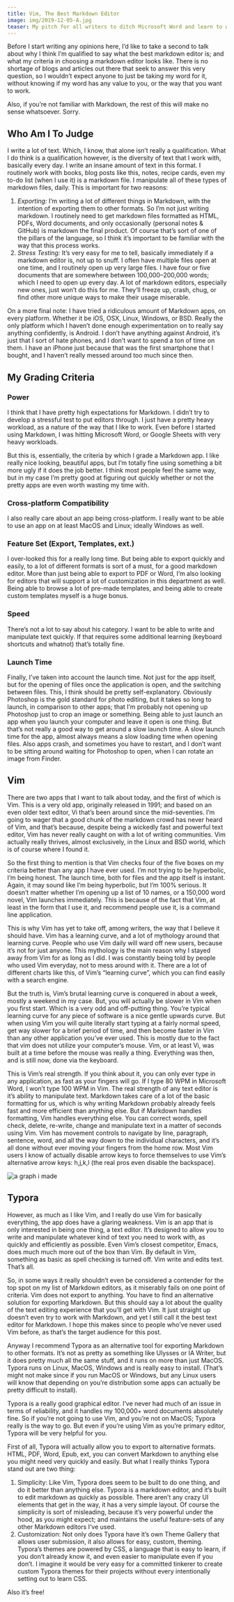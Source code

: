 ```yaml
---
title: Vim, The Best Markdown Editor
image: img/2019-12-05-A.jpg
teaser: My pitch for all writers to ditch Microsoft Word and learn to write on the command line.
---
```


Before I start writing any opinions here, I’d like to take a second to talk about why I think I’m qualified to say what the best markdown editor is; and what my criteria in choosing a markdown editor looks like. There is no shortage of blogs and articles out there that seek to answer this very question, so I wouldn’t expect anyone to just be taking my word for it, without knowing if my word has any value to you, or the way that you want to work.

Also, if you’re not familiar with Markdown, the rest of this will make no sense whatsoever. Sorry.

## Who Am I To Judge
I write a lot of text. Which, I know, that alone isn’t really a qualification. What I do think is a qualification however, is the diversity of text that I work with, basically every day. I write an insane amount of text in this format. I routinely work with books, blog posts like this, notes, recipe cards, even my to-do list (when I use it) is a markdown file. I manipulate all of these types of markdown files, daily. This is important for two reasons:

1. *Exporting:* I’m writing a lot of different things in Markdown, with the intention of exporting them to other formats. So I’m not just writing markdown. I routinely need to get markdown files formatted as HTML, PDFs, Word documents, and only occasionally (personal notes & GitHub) is markdown the final product. Of course that’s sort of one of the pillars of the language, so I think it’s important to be familiar with the way that this process works.
2. *Stress Testing:* It’s very easy for me to tell, basically immediately if a markdown editor is, not up to snuff. I often have multiple files open at one time, and I routinely open up very large files. I have four or five documents that are somewhere between 100,000–200,000 words; which I need to open up every day. A lot of markdown editors, especially new ones, just won’t do this for me. They’ll freeze up, crash, chug, or find other more unique ways to make their usage miserable.

On a more final note: I have tried a ridiculous amount of Markdown apps, on every platform. Whether it be iOS, OSX, Linux, Windows, or BSD. Really the only platform which I haven’t done enough experimentation on to really say anything confidently, is Android. I don’t have anything against Android, it’s just that I sort of hate phones, and I don’t want to spend a ton of time on them. I have an iPhone just because that was the first smartphone that I bought, and I haven’t really messed around too much since then.

## My Grading Criteria

### Power
I think that I have pretty high expectations for Markdown. I didn’t try to develop a stressful test to put editors through. I just have a pretty heavy workload, as a nature of the way that I like to work. Even before I started using Markdown, I was hitting Microsoft Word, or Google Sheets with very heavy workloads.

But this is, essentially, the criteria by which I grade a Markdown app. I like really nice looking, beautiful apps, but I’m totally fine using something a bit more ugly if it does the job better. I think most people feel the same way, but in my case I’m pretty good at figuring out quickly whether or not the pretty apps are even worth wasting my time with.

### Cross-platform Compatibility
I also really care about an app being cross-platform. I really want to be able to use an app on at least MacOS and Linux; ideally Windows as well.

### Feature Set (Export, Templates, ext.)
I over-looked this for a really long time. But being able to export quickly and easily, to a lot of different formats is sort of a must, for a good markdown editor. More than just being able to export to PDF or Word, I’m also looking for editors that will support a lot of customization in this department as well. Being able to browse a lot of pre-made templates, and being able to create custom templates myself is a huge bonus.

### Speed
There’s not a lot to say about his category. I want to be able to write and manipulate text quickly. If that requires some additional learning (keyboard shortcuts and whatnot) that’s totally fine.

### Launch Time
Finally, I’ve taken into account the launch time. Not just for the app itself, but for the opening of files once the application is open, and the switching between files. This, I think should be pretty self-explanatory. Obviously Photoshop is the gold standard for photo editing, but it takes so long to launch, in comparison to other apps; that I’m probably not opening up Photoshop just to crop an image or something. Being able to just launch an app when you launch your computer and leave it open is one thing. But that’s not really a good way to get around a slow launch time. A slow launch time for the app, almost always means a slow loading time when opening files. Also apps crash, and sometimes you have to restart, and I don’t want to be sitting around waiting for Photoshop to open, when I can rotate an image from Finder.

## Vim
There are two apps that I want to talk about today, and the first of which is Vim. This is a very old app, originally released in 1991; and based on an even older text editor, Vi that’s been around since the mid-seventies. I’m going to wager that a good chunk of the markdown crowd has never heard of Vim, and that’s because, despite being a wickedly fast and powerful text editor, Vim has never really caught on with a lot of writing communities. Vim actually really thrives, almost exclusively, in the Linux and BSD world, which is of course where I found it.

So the first thing to mention is that Vim checks four of the five boxes on my criteria better than any app I have ever used. I’m not trying to be hyperbolic, I’m being honest. The launch time, both for files and the app itself is instant. Again, it may sound like I’m being hyperbolic, but I’m 100% serious. It doesn’t matter whether I’m opening up a list of 10 names, or a 150,000 word novel, Vim launches immediately. This is because of the fact that Vim, at least in the form that I use it, and recommend people use it, is a command line application.

This is why Vim has yet to take off, among writers, the way that I believe it should have. Vim has a learning curve, and a lot of mythology around that learning curve. People who use Vim daily will ward off new users, because it’s not for just anyone. This mythology is the main reason why I stayed away from Vim for as long as I did. I was constantly being told by people who used Vim everyday, not to mess around with it.
There are a lot of different charts like this, of Vim’s “learning curve”, which you can find easily with a search engine.

But the truth is, Vim’s brutal learning curve is conquered in about a week, mostly a weekend in my case. But, you will actually be slower in Vim when you first start. Which is a very odd and off-putting thing. You’re typical learning curve for any piece of software is a nice gentle upwards curve. But when using Vim you will quite literally start typing at a fairly normal speed, get way slower for a brief period of time, and then become faster in Vim than any other application you’ve ever used. This is mostly due to the fact that vim does not utilize your computer’s mouse. Vim, or at least Vi, was built at a time before the mouse was really a thing. Everything was then, and is still now, done via the keyboard.

This is Vim’s real strength. If you think about it, you can only ever type in any application, as fast as your fingers will go. If I type 80 WPM in Microsoft Word, I won’t type 100 WPM in Vim. The real strength of any text editor is it’s ability to manipulate text. Markdown takes care of a lot of the basic formatting for us, which is why writing Markdown probably already feels fast and more efficient than anything else. But if Markdown handles formatting, Vim handles everything else. You can correct words, spell check, delete, re-write, change and manipulate text in a matter of seconds using Vim. Vim has movement controls to navigate by line, paragraph, sentence, word, and all the way down to the individual characters, and it’s all done without ever moving your fingers from the home row. Most Vim users I know of actually disable arrow keys to force themselves to use Vim’s alternative arrow keys: h,j,k,l (the real pros even disable the backspace).

<img src="img/2019-12-05-B.jpg" alt="a graph i made">

## Typora
However, as much as I like Vim, and I really do use Vim for basically everything, the app does have a glaring weakness. Vim is an app that is only interested in being one thing, a text editor. It’s designed to allow you to write and manipulate whatever kind of text you need to work with, as quickly and efficiently as possible. Even Vim’s closest competitor, Emacs, does much much more out of the box than Vim. By default in Vim, something as basic as spell checking is turned off. Vim write and edits text. That’s all.

So, in some ways it really shouldn’t even be considered a contender for the top spot on my list of Markdown editors, as it miserably fails on one point of criteria. Vim does not export to anything. You have to find an alternative solution for exporting Markdown. But this should say a lot about the quality of the text editing experience that you’ll get with Vim. It just straight up doesn’t even try to work with Markdown, and yet I still call it the best text editor for Markdown. I hope this makes since to people who’ve never used Vim before, as that’s the target audience for this post.

Anyway I recommend Typora as an alternative tool for exporting Markdown to other formats. It’s not as pretty as something like Ulysses or IA Writer, but it does pretty much all the same stuff, and it runs on more than just MacOS. Typora runs on Linux, MacOS, Windows and is really easy to install. (That’s might not make since if you run MacOS or Windows, but any Linux users will know that depending on you’re distribution some apps can actually be pretty difficult to install).

Typora is a really good graphical editor. I’ve never had much of an issue in terms of reliability, and it handles my 100,000+ word documents absolutely fine. So if you’re not going to use Vim, and you’re not on MacOS; Typora really is the way to go. But even if you’re using Vim as you’re primary editor, Typora will be very helpful for you.

First of all, Typora will actually allow you to export to alternative formats. HTML, PDF, Word, Epub, ext, you can convert Markdown to anything else you might need very quickly and easily. But what I really thinks Typora stand out are two thing:

1. Simplicity: Like Vim, Typora does seem to be built to do one thing, and do it better than anything else. Typora is a markdown editor, and it’s built to edit markdown as quickly as possible. There aren’t any crazy UI elements that get in the way, it has a very simple layout. Of course the simplicity is sort of misleading, because it’s very powerful under the hood, as you might expect; and maintains the useful feature-sets of any other Markdown editors I’ve used.
2. Customization: Not only does Typora have it’s own Theme Gallery that allows user submission, it also allows for easy, custom, theming. Typora’s themes are powered by CSS, a language that is easy to learn, if you don’t already know it, and even easier to manipulate even if you don’t. I imagine it would be very easy for a committed tinkerer to create custom Typora themes for their projects without every intentionally setting out to learn CSS.

Also it’s free!
